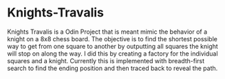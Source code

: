 # Knights-Travalis

Knights Travalis is a Odin Project that is meant mimic the behavior of a knight on a 8x8 chess board.
The objective is to find the shortest possible way to get from one square to another by outputting all squares the knight will stop on along the way. I did this by creating a factory for the individual squares and a knight. 
Currently this is implemented with breadth-first search to find the ending position and then traced back to reveal the path. 




